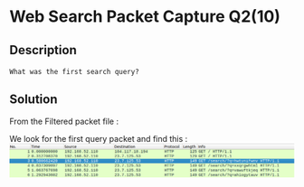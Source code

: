 # Web Search Packet Capture Q2(10)

## Description
```
What was the first search query?
```

## Solution

From the Filtered packet file :

  We look for the first query packet and find this :
   ![](https://raw.githubusercontent.com/CrystalSage/flagctf-writeups_2019/master/Network%20Traffic%20Analysis%20and%20Log%20Analysis/Web%20Search%20Packet%20Capture%20Q2/snap.png)
